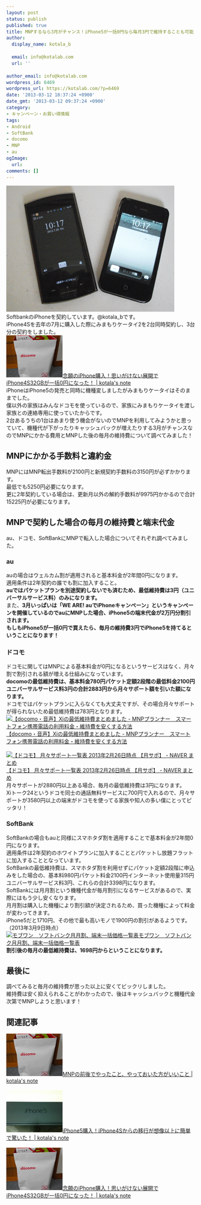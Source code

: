 ```yaml
---
layout: post
status: publish
published: true
title: MNPするなら3月がチャンス！iPhone5が一括0円なら毎月3円で維持することも可能！
author:
  display_name: kotala_b

  email: info@kotalab.com
  url: ''

author_email: info@kotalab.com
wordpress_id: 6469
wordpress_url: https://kotalab.com/?p=6469
date: '2013-03-12 18:37:24 +0900'
date_gmt: '2013-03-12 09:37:24 +0900'
category:
- キャンペーン・お買い得情報
tags:
- Android
- SoftBank
- docomo
- MNP
- au
ogImage:
  url:
comments: []
---
```

<p><img src="/wp-content/uploads/iphoneandroid_120720.jpg" alt="iphoneandroid_120720" width="448" height="336" class="alignnone size-full wp-image-1569" /><br />
SoftbankのiPhoneを契約しています。@kotala_bです。<br />
iPhone4Sを去年の7月に購入した際にみまもりケータイ2を2台同時契約し、3台分の契約をしました。<br />
<a href="/iphone4s32gb-0yen" target="_blank"><img  class="alignleft" src="/wp-content/uploads/mnp_20120712_06.jpg" alt="念願のiPhone購入！思いがけない展開でiPhone4S32GBが一括0円になった！ | kotala's note" width="150" /></a><a href="/iphone4s32gb-0yen" target="_blank">念願のiPhone購入！思いがけない展開でiPhone4S32GBが一括0円になった！ | kotala's note</a><br style="clear:both;" />iPhoneはiPhone5の発売と同時に機種変しましたがみまもりケータイはそのままでした。<br />
僕以外の家族はみんなドコモを使っているので、家族にみまもりケータイを渡し家族との連絡専用に使っていたからです。<br />
2台あるうちの1台はあまり使う機会がないのでMNPを利用してみようかと思っていて、機種代が下がったりキャッシュバックが増えたりする3月がチャンスなのでMNPにかかる費用とMNPした後の毎月の維持費について調べてみました！<br />
</p>
<!--more-->
<h2>MNPにかかる手数料と違約金</h2>
<p>MNPにはMNP転出手数料が2100円と新規契約手数料の3150円が必ずかかります。<br />
最低でも5250円必要になります。<br />
更に2年契約している場合は、更新月以外の解約手数料が9975円かかるので合計15225円が必要になります。</p>
<h2>MNPで契約した場合の毎月の維持費と端末代金</h2>
<p>au、ドコモ、SoftBankにMNPで転入した場合についてそれぞれ調べてみました。</p>
<h3>au</h3>
<p>auの場合はウェルカム割が適用されると基本料金が2年間0円になります。<br />
適用条件は2年契約の誰でも割に加入すること。<br />
<strong>auではパケットプランを別途契約しないでも済むため、最低維持費は3円（ユニバーサルサービス料）のみになります。</strong><br />
また、<strong>3月いっぱいは「WE ARE! auでiPhoneキャンペーン」というキャンペーンを開催しているのでauにMNPした場合、iPhone5の端末代金が2万円分割引されます。<br />
もしもiPhone5が一括0円で買えたら、毎月の維持費3円でiPhone5を持てるということになります！</strong></p>
<h3>ドコモ</h3>
<p>ドコモに関してはMNPによる基本料金が0円になるというサービスはなく、月々割で割引される額が増える仕組みになっています。<br />
<strong>docomoの最低維持費は、基本料金780円パケット定額2段階の最低料金2100円ユニバーサルサービス料3円の合計2883円から月々サポート額を引いた額になります。</strong><br />
ドコモではパケットプランに入らなくても大丈夫ですが、その場合月々サポートが得られないため最低維持費は783円となります。<br />
<a href="http://androidandandroid.blog.fc2.com/blog-entry-23.html" target="_blank"><img  class="alignleft" src="https://capture.heartrails.com/150x130?http://androidandandroid.blog.fc2.com/blog-entry-23.html" alt="【docomo・音声】Xiの最低維持費まとめました - MNPプランナー　スマートフォン携帯電話の利用料金・維持費を安くする方法" width="150" height="130" /></a><a href="http://androidandandroid.blog.fc2.com/blog-entry-23.html" target="_blank">【docomo・音声】Xiの最低維持費まとめました - MNPプランナー　スマートフォン携帯電話の利用料金・維持費を安くする方法</a><a href="https://b.hatena.ne.jp/entry/http://androidandandroid.blog.fc2.com/blog-entry-23.html" target="_blank"><img border="0" src="https://b.hatena.ne.jp/entry/image/http://androidandandroid.blog.fc2.com/blog-entry-23.html" alt="" /></a><br style="clear:both;" /><br />
<a href="https://matome.naver.jp/odai/2134689699364484801" target="_blank"><img  class="alignleft" src="https://capture.heartrails.com/150x130?https://matome.naver.jp/odai/2134689699364484801" alt="【ドコモ】 月々サポート一覧表 2013年2月26日時点 【月サポ】 - NAVER まとめ" width="150" height="130" /></a><a href="https://matome.naver.jp/odai/2134689699364484801" target="_blank">【ドコモ】 月々サポート一覧表 2013年2月26日時点 【月サポ】 - NAVER まとめ</a><a href="https://b.hatena.ne.jp/entry/https://matome.naver.jp/odai/2134689699364484801" target="_blank"><img border="0" src="https://b.hatena.ne.jp/entry/image/https://matome.naver.jp/odai/2134689699364484801" alt="" /></a><br style="clear:both;" />月々サポートが2880円以上ある場合、毎月の最低維持費は3円になります。<br />
Xiトーク24というドコモ同士の通話無料サービスに700円で入れるので、月々サポートが3580円以上の端末がドコモを使ってる家族や知人の多い僕にとってピッタリ！</p>
<h3>SoftBank</h3>
<p>SoftBankの場合もauと同様にスマホタダ割を適用することで基本料金が2年間0円になります。<br />
適用条件は2年契約のホワイトプランに加入することとパケットし放題フラットに加入することとなっています。<br />
SoftBankの最低維持費は、スマホタダ割を利用せずにパケット定額2段階に申込みをした場合の、基本料980円パケット料金2100円インターネット使用量315円ユニバーサルサービス料3円、これらの合計3398円になります。<br />
SoftBankには月月割という機種代金が毎月割引になるサービスがあるので、実際にはもう少し安くなります。<br />
月月割は購入した機種により割引額が決定されるため、買った機種によって料金が変わってきます。<br />
iPhone5だと1710円、その他で最も高いモノで1900円の割引があるようです。（2013年3月9日時点）<br />
<a href="http://mobu-one.net/support/softbank001.html" target="_blank"><img  class="alignleft" src="https://capture.heartrails.com/150x130?http://mobu-one.net/support/softbank001.html" alt="モブワン　ソフトバンク月月割、端末一括価格一覧表" width="150" height="130" /></a><a href="http://mobu-one.net/support/softbank001.html" target="_blank">モブワン　ソフトバンク月月割、端末一括価格一覧表</a><a href="https://b.hatena.ne.jp/entry/http://mobu-one.net/support/softbank001.html" target="_blank"><img border="0" src="https://b.hatena.ne.jp/entry/image/http://mobu-one.net/support/softbank001.html" alt="" /></a><br style="clear:both;" /><strong>割引後の毎月の最低維持費は、1698円からということになります。</strong></p>
<h2>最後に</h2>
<p>調べてみると毎月の維持費が思った以上に安くてビックリしました。<br />
維持費は安く抑えられることがわかったので、後はキャッシュバックと機種代金次第でMNPしようと思います！</p>
<h2 class="rele">関連記事</h2>
<p><a href="/mnp-todobetter" target="_blank"><img  class="alignleft" src="/wp-content/uploads/mnp_20120712_06.jpg" alt="MNPの前後でやったこと、やっておいた方がいいこと | kotala's note" width="150" /></a><a href="/mnp-todobetter" target="_blank">MNPの前後でやったこと、やっておいた方がいいこと | kotala's note</a><br style="clear:both;" /><br />
<a href="/from-iphone4s-to-iphone5" target="_blank"><img  class="alignleft" src="/wp-content/uploads/iphone5_120924_03.jpg" alt="iPhone5購入！iPhone4Sからの移行が想像以上に簡単で驚いた！ | kotala's note" width="150" /></a><a href="/from-iphone4s-to-iphone5" target="_blank">iPhone5購入！iPhone4Sからの移行が想像以上に簡単で驚いた！ | kotala's note</a><br style="clear:both;" /><br />
<a href="/iphone4s32gb-0yen" target="_blank"><img  class="alignleft" src="/wp-content/uploads/mnp_20120712_06.jpg" alt="念願のiPhone購入！思いがけない展開でiPhone4S32GBが一括0円になった！ | kotala's note" width="150" /></a><a href="/iphone4s32gb-0yen" target="_blank">念願のiPhone購入！思いがけない展開でiPhone4S32GBが一括0円になった！ | kotala's note</a><br style="clear:both;" /></p>
